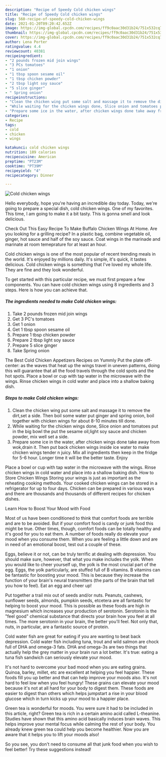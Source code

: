 ```yaml
---
description: "Recipe of Speedy Cold chicken wings"
title: "Recipe of Speedy Cold chicken wings"
slug: 560-recipe-of-speedy-cold-chicken-wings
date: 2021-01-20T09:20:42.652Z
image: https://img-global.cpcdn.com/recipes/ff9c0aac30d31b24/751x532cq70/cold-chicken-wings-recipe-main-photo.jpg
thumbnail: https://img-global.cpcdn.com/recipes/ff9c0aac30d31b24/751x532cq70/cold-chicken-wings-recipe-main-photo.jpg
cover: https://img-global.cpcdn.com/recipes/ff9c0aac30d31b24/751x532cq70/cold-chicken-wings-recipe-main-photo.jpg
author: Lena Porter
ratingvalue: 4.4
reviewcount: 40381
recipeingredient:
- "2 pounds frozen mid join wings"
- "3 PCs tomatoes"
- "1 onion"
- "1 tbsp spoon sesame oil"
- "1 tbsp chicken powder"
- "2 tbsp light soy sauce"
- "5 slice ginger"
- " Spring onion"
recipeinstructions:
- "Clean the chicken wing put some salt and massage it to remove the dirt,set a side. Then boil some water put ginger and spring onion, boil together with chicken wings for about 8-10 minutes till done."
- "While waiting for the chicken wings done, Slice onion and tomatoes put in the big bowl the put the sesame oil,light soy sauce and chicken powder, mix well set a side."
- "Prepare some ice in the water, after chicken wings done take away from wok,drain it. Then put back chicken wings inside ice water to make chicken wings tender n juicy. Mix all ingredients then keep in the fridge for 5-6 hour. Longer time it will be the better taste. Enjoy"
categories:
- Recipe
tags:
- cold
- chicken
- wings

katakunci: cold chicken wings 
nutrition: 189 calories
recipecuisine: American
preptime: "PT23M"
cooktime: "PT39M"
recipeyield: "4"
recipecategory: Dinner

---
```



![Cold chicken wings](https://img-global.cpcdn.com/recipes/ff9c0aac30d31b24/751x532cq70/cold-chicken-wings-recipe-main-photo.jpg)

Hello everybody, hope you're having an incredible day today. Today, we're going to prepare a special dish, cold chicken wings. One of my favorites. This time, I am going to make it a bit tasty. This is gonna smell and look delicious.

Check Out This Easy Recipe To Make Buffalo Chicken Wings At Home. Are you looking for a grilling recipe? In a plastic bag, combine vegetable oil, ginger, hot sauce and half of the soy sauce. Coat wings in the marinade and marinate at room temeprature for at least an hour.

Cold chicken wings is one of the most popular of recent trending meals in the world. It's enjoyed by millions daily. It's simple, it's quick, it tastes delicious. Cold chicken wings is something that I've loved my whole life. They are fine and they look wonderful.


To get started with this particular recipe, we must first prepare a few components. You can have cold chicken wings using 8 ingredients and 3 steps. Here is how you can achieve that.

<!--inarticleads1-->

##### The ingredients needed to make Cold chicken wings:

1. Take 2 pounds frozen mid join wings
1. Get 3 PC&#39;s tomatoes
1. Get 1 onion
1. Get 1 tbsp spoon sesame oil
1. Prepare 1 tbsp chicken powder
1. Prepare 2 tbsp light soy sauce
1. Prepare 5 slice ginger
1. Take  Spring onion


The Best Cold Chicken Appetizers Recipes on Yummly Put the plate off-center: as the waves that heat up the wings travel in uneven patterns, doing this will guarantee that all the food travels through the cold spots and the hot spots. Place a bowl or cup with tap water in the microwave with the wings. Rinse chicken wings in cold water and place into a shallow baking dish. 

<!--inarticleads2-->

##### Steps to make Cold chicken wings:

1. Clean the chicken wing put some salt and massage it to remove the dirt,set a side. Then boil some water put ginger and spring onion, boil together with chicken wings for about 8-10 minutes till done.
1. While waiting for the chicken wings done, Slice onion and tomatoes put in the big bowl the put the sesame oil,light soy sauce and chicken powder, mix well set a side.
1. Prepare some ice in the water, after chicken wings done take away from wok,drain it. Then put back chicken wings inside ice water to make chicken wings tender n juicy. Mix all ingredients then keep in the fridge for 5-6 hour. Longer time it will be the better taste. Enjoy


Place a bowl or cup with tap water in the microwave with the wings. Rinse chicken wings in cold water and place into a shallow baking dish. How to Store Chicken Wings Storing your wings is just as important as the reheating cooking methods. Your cooked chicken wings can be stored in a refrigerator for up to four days. Chicken can be prepared in various ways and there are thousands and thousands of different recipes for chicken dishes. 

Learn How to Boost Your Mood with Food


Most of us have been conditioned to think that comfort foods are terrible and are to be avoided. But if your comfort food is candy or junk food this might be true. Other times, though, comfort foods can be totally healthy and it's good for you to eat them. A number of foods really do elevate your mood when you consume them. When you are feeling a little down and are in need of an emotional boost, test out a couple of these.

Eggs, believe it or not, can be truly terrific at dealing with depression. You should make sure, however, that what you make includes the yolk. When you would like to cheer yourself up, the yolk is the most crucial part of the egg. Eggs, the yolk particularly, are stuffed full of B vitamins. B vitamins can be fantastic for boosting your mood. This is because they increase the function of your brain's neural transmitters (the parts of the brain that tell you how to feel). Eat an egg and cheer up!

Put together a trail mix out of seeds and/or nuts. Peanuts, cashews, sunflower seeds, almonds, pumpkin seeds, etcetera are all fantastic for helping to boost your mood. This is possible as these foods are high in magnesium which increases your production of serotonin. Serotonin is the "feel good" chemical substance that directs your brain how you feel at all times. The more serotonin in your brain, the better you'll feel. Not only that, nuts, in particular, are a fantastic source of protein.

Cold water fish are great for eating if you are wanting to beat back depression. Cold water fish including tuna, trout and wild salmon are chock full of DHA and omega-3 fats. DHA and omega-3s are two things that actually help the grey matter in your brain run a lot better. It's true: eating a tuna fish sandwich can seriously elevate your mood. 

It's not hard to overcome your bad mood when you are eating grains. Quinoa, barley, millet, etc are excellent at helping you feel happier. These foods fill you up better and that can help improve your moods also. It's not hard to feel low when you feel hungry! These grains can elevate your mood because it's not at all hard for your body to digest them. These foods are easier to digest than others which helps jumpstart a rise in your blood glucose which in turn kicks up your mood to a happier place.

Green tea is wonderful for moods. You were sure it had to be included in this article, right? Green tea is rich in a certain amino acid called L-theanine. Studies have shown that this amino acid basically induces brain waves. This helps improve your mental focus while calming the rest of your body. You already knew green tea could help you become healthier. Now you are aware that it helps you to lift your moods also!

So you see, you don't need to consume all that junk food when you wish to feel better! Try  these suggestions  instead!

